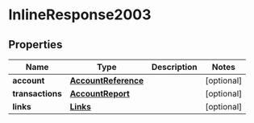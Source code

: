 
# InlineResponse2003

## Properties
Name | Type | Description | Notes
------------ | ------------- | ------------- | -------------
**account** | [**AccountReference**](AccountReference.md) |  |  [optional]
**transactions** | [**AccountReport**](AccountReport.md) |  |  [optional]
**links** | [**Links**](Links.md) |  |  [optional]



